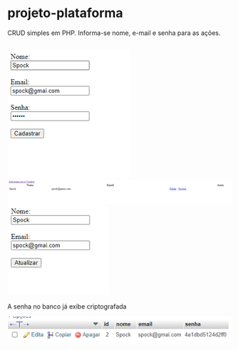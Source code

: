 # projeto-plataforma
CRUD simples em PHP. Informa-se nome, e-mail e senha para as ações.

##
![](images/1.png)
![](images/2.png)
![](images/3.png)

A senha no banco já exibe criptografada

![](images/4.png)
